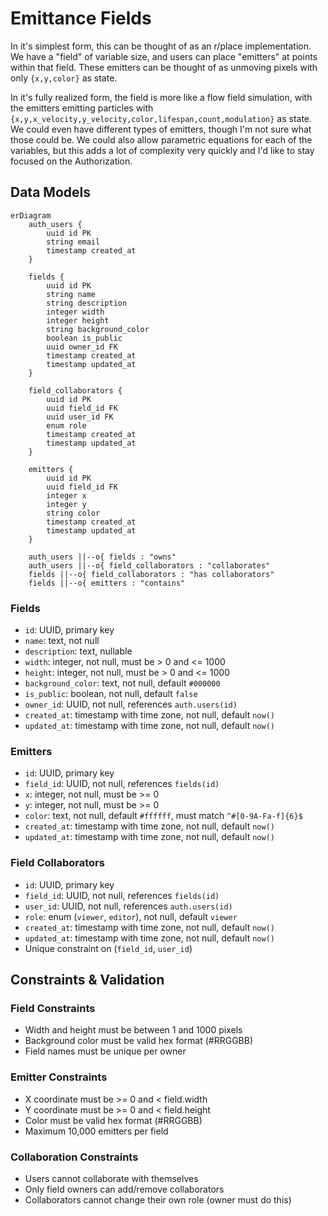 # Emittance Fields

In it's simplest form, this can be thought of as an r/place implementation. We have a "field" of variable size, and users can place "emitters" at points within that field. These emitters can be thought of as unmoving pixels with only `{x,y,color}` as state.

In it's fully realized form, the field is more like a flow field simulation, with the emitters emitting particles with `{x,y,x_velocity,y_velocity,color,lifespan,count,modulation}` as state. We could even have different types of emitters, though I'm not sure what those could be. We could also allow parametric equations for each of the variables, but this adds a lot of complexity very quickly and I'd like to stay focused on the Authorization.

## Data Models

```mermaid
erDiagram
    auth_users {
        uuid id PK
        string email
        timestamp created_at
    }

    fields {
        uuid id PK
        string name
        string description
        integer width
        integer height
        string background_color
        boolean is_public
        uuid owner_id FK
        timestamp created_at
        timestamp updated_at
    }

    field_collaborators {
        uuid id PK
        uuid field_id FK
        uuid user_id FK
        enum role
        timestamp created_at
        timestamp updated_at
    }

    emitters {
        uuid id PK
        uuid field_id FK
        integer x
        integer y
        string color
        timestamp created_at
        timestamp updated_at
    }

    auth_users ||--o{ fields : "owns"
    auth_users ||--o{ field_collaborators : "collaborates"
    fields ||--o{ field_collaborators : "has collaborators"
    fields ||--o{ emitters : "contains"
```

### Fields

- `id`: UUID, primary key
- `name`: text, not null
- `description`: text, nullable
- `width`: integer, not null, must be > 0 and <= 1000
- `height`: integer, not null, must be > 0 and <= 1000
- `background_color`: text, not null, default `#000000`
- `is_public`: boolean, not null, default `false`
- `owner_id`: UUID, not null, references `auth.users(id)`
- `created_at`: timestamp with time zone, not null, default `now()`
- `updated_at`: timestamp with time zone, not null, default `now()`

### Emitters

- `id`: UUID, primary key
- `field_id`: UUID, not null, references `fields(id)`
- `x`: integer, not null, must be >= 0
- `y`: integer, not null, must be >= 0
- `color`: text, not null, default `#ffffff`, must match `^#[0-9A-Fa-f]{6}$`
- `created_at`: timestamp with time zone, not null, default `now()`
- `updated_at`: timestamp with time zone, not null, default `now()`

### Field Collaborators

- `id`: UUID, primary key
- `field_id`: UUID, not null, references `fields(id)`
- `user_id`: UUID, not null, references `auth.users(id)`
- `role`: enum (`viewer`, `editor`), not null, default `viewer`
- `created_at`: timestamp with time zone, not null, default `now()`
- `updated_at`: timestamp with time zone, not null, default `now()`
- Unique constraint on (`field_id`, `user_id`)

## Constraints & Validation

### Field Constraints

- Width and height must be between 1 and 1000 pixels
- Background color must be valid hex format (#RRGGBB)
- Field names must be unique per owner

### Emitter Constraints

- X coordinate must be >= 0 and < field.width
- Y coordinate must be >= 0 and < field.height
- Color must be valid hex format (#RRGGBB)
- Maximum 10,000 emitters per field

### Collaboration Constraints

- Users cannot collaborate with themselves
- Only field owners can add/remove collaborators
- Collaborators cannot change their own role (owner must do this)
